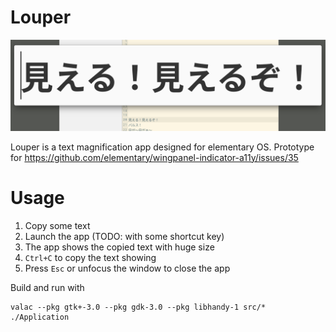 # Louper

![](Screenshot.png)

Louper is a text magnification app designed for elementary OS. Prototype for https://github.com/elementary/wingpanel-indicator-a11y/issues/35

# Usage
1. Copy some text
2. Launch the app (TODO: with some shortcut key)
3. The app shows the copied text with huge size
4. `Ctrl+C` to copy the text showing
5. Press `Esc` or unfocus the window to close the app

Build and run with

    valac --pkg gtk+-3.0 --pkg gdk-3.0 --pkg libhandy-1 src/*
    ./Application
